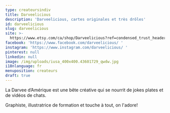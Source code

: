 ```yaml
---
type: createursindiv
title: Darveelicious
description: 'Darveelicious, cartes originales et très drôles'
id: darveelicious
slug: darveelicious
site: >-
  https://www.etsy.com/ca/shop/Darveelicious?ref=condensed_trust_header_title_items 
facebook: 'https://www.facebook.com/darveelicious/ '
instagram: 'https://www.instagram.com/darveelicious/ '
pinterest: null
linkedin: null
image: /img/uploads/iusa_400x400.43601729_qwdw.jpg
i18nlanguage: fr
menuposition: createurs
draft: true
---
```

La Darvee d’Amérique est une bête créative qui se nourrit de jokes plates et de vidéos de chats.

Graphiste, illustratrice de formation et touche à tout, on l'adore!

